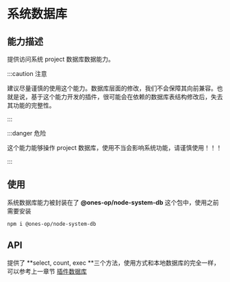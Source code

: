 # 系统数据库

## 能力描述

提供访问系统 project 数据库数据能力。

:::caution 注意

建议尽量谨慎的使用这个能力。数据库层面的修改，我们不会保障其向前兼容。也就是说，基于这个能力开发的插件，很可能会在依赖的数据库表结构修改后，失去其功能的完整性。

:::

:::danger 危险

这个能力能够操作 project 数据库，使用不当会影响系统功能，请谨慎使用！！！

:::

## 使用

系统数据库能力被封装在了 **@ones-op/node-system-db** 这个包中，使用之前需要安装

```bash
npm i @ones-op/node-system-db
```

## API

提供了 **select, count, exec **三个方法，使用方式和本地数据库的完全一样，可以参考上一章节 [插件数据库](./plugin-db)
